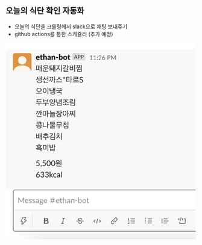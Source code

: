 ## 오늘의 식단 확인 자동화

- 오늘의 식단을 크롤링해서 slack으로 채팅 보내주기
- github actions를 통한 스케쥴러 (추가 예정)

![image](screen_shot.png)